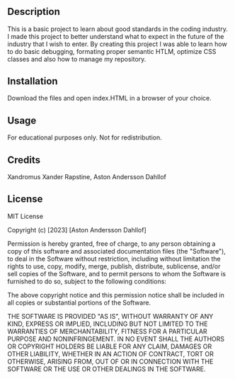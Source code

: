 # <Horiseon Sample Homepage>

## Description

This is a basic project to learn about good standards in the coding industry. I made this project to better understand what to expect in the future of the industry that I wish to enter. By creating this project
I was able to learn how to do basic debugging, formating proper semantic HTLM, optimize CSS classes and also how to manage my repository.

## Installation

Download the files and open index.HTML in a browser of your choice.

## Usage

For educational purposes only. Not for redistribution.

## Credits

Xandromus Xander Rapstine,
Aston Andersson Dahllof

## License

MIT License

Copyright (c) [2023] [Aston Andersson Dahllof]

Permission is hereby granted, free of charge, to any person obtaining a copy
of this software and associated documentation files (the "Software"), to deal
in the Software without restriction, including without limitation the rights
to use, copy, modify, merge, publish, distribute, sublicense, and/or sell
copies of the Software, and to permit persons to whom the Software is
furnished to do so, subject to the following conditions:

The above copyright notice and this permission notice shall be included in all
copies or substantial portions of the Software.

THE SOFTWARE IS PROVIDED "AS IS", WITHOUT WARRANTY OF ANY KIND, EXPRESS OR
IMPLIED, INCLUDING BUT NOT LIMITED TO THE WARRANTIES OF MERCHANTABILITY,
FITNESS FOR A PARTICULAR PURPOSE AND NONINFRINGEMENT. IN NO EVENT SHALL THE
AUTHORS OR COPYRIGHT HOLDERS BE LIABLE FOR ANY CLAIM, DAMAGES OR OTHER
LIABILITY, WHETHER IN AN ACTION OF CONTRACT, TORT OR OTHERWISE, ARISING FROM,
OUT OF OR IN CONNECTION WITH THE SOFTWARE OR THE USE OR OTHER DEALINGS IN THE
SOFTWARE.
